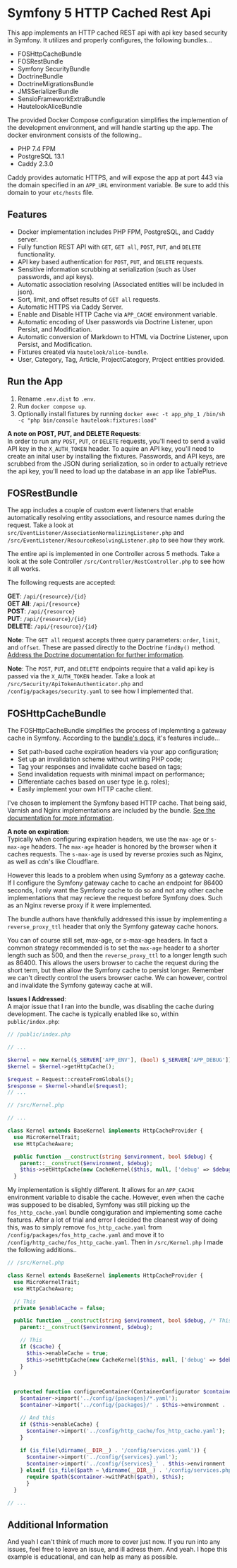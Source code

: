 # Symfony 5 HTTP Cached Rest Api

This app implements an HTTP cached REST api with api key based security in Symfony. It utilizes and properly configures, the following bundles...

- FOSHttpCacheBundle
- FOSRestBundle
- Symfony SecurityBundle
- DoctrineBundle
- DoctrineMigrationsBundle
- JMSSerializerBundle
- SensioFrameworkExtraBundle
- HautelookAliceBundle

The provided Docker Compose configuration simplifies the implemention of the development environment, and will handle starting up the app. The docker environment consists of the following..

- PHP 7.4 FPM
- PostgreSQL 13.1
- Caddy 2.3.0

Caddy provides automatic HTTPS, and will expose the app at port 443 via the domain specified in an `APP_URL` environment variable. Be sure to add this domain to your `etc/hosts` file.

## Features
- Docker implementation includes PHP FPM, PostgreSQL, and Caddy server.
- Fully function REST API with `GET`, `GET all`, `POST`, `PUT`, and `DELETE` functionality.
- API key based authentication for `POST`, `PUT`, and `DELETE` requests.
- Sensitive information scrubbing at serialization (such as User passwords, and api keys).
- Automatic association resolving (Associated entities will be included in json). 
- Sort, limit, and offset results of `GET all` requests.
- Automatic HTTPS via Caddy Server.
- Enable and Disable HTTP Cache via `APP_CACHE` environment variable.
- Automatic encoding of User passwords via Doctrine Listener, upon Persist, and Modification.
- Automatic conversion of Markdown to HTML via Doctrine Listener, upon Persist, and Modification.
- Fixtures created via `hautelook/alice-bundle`.
- User, Category, Tag, Article, ProjectCategory, Project entities provided.

## Run the App

1. Rename `.env.dist` to `.env`. 
2. Run `docker compose up`.
3. Optionally install fixtures by running `docker exec -t app_php_1 /bin/sh -c "php bin/console hautelook:fixtures:load"`

**A note on POST, PUT, and DELETE Requests**:  
In order to run any `POST`, `PUT`, or `DELETE` requests, you'll need to send a valid API key in the `X_AUTH_TOKEN` header. To aquire an API key, you'll need to create an inital user by installing the fixtures. Passwords, and API keys, are scrubbed from the JSON during serialization, so in order to actually retrieve the api key, you'll need to load up the database in an app like TablePlus.

## FOSRestBundle

The app includes a couple of custom event listeners that enable automatically resolving entity associations, and resource names during the request. Take a look at `src/EventListener/AssociationNormalizingListener.php` and `/src/EventListener/ResourceResolvingListener.php` to see how they work.

The entire api is implemented in one Controller across 5 methods. Take a look at the sole Controller `/src/Controller/RestController.php` to see how it all works.

The following requests are accepted:

**GET**: `/api/{resource}/{id}`  
**GET All**: `/api/{resource}`  
**POST**: `/api/{resource}`  
**PUT**: `/api/{resource}/{id}`  
**DELETE**: `/api/{resource}/{id}`

**Note**: The `GET all` request accepts three query parameters: `order`, `limit`, and `offset`. These are passed directly to the Doctrine `findBy()` method. [Address the Doctrine documentation for further imformation](https://www.doctrine-project.org/projects/doctrine-orm/en/2.9/reference/working-with-objects.html#by-simple-conditions). 

**Note**: The `POST`, `PUT`, and `DELETE` endpoints require that a valid api key is passed via the `X_AUTH_TOKEN` header. Take a look at `/src/Security/ApiTokenAuthenticator.php` and `/config/packages/security.yaml` to see how I implemented that.

## FOSHttpCacheBundle

The FOSHttpCacheBundle simplifies the process of implemnting a gateway cache in Symfony. According to the [bundle's docs](https://foshttpcachebundle.readthedocs.io/en/latest/index.html), it's features include...

- Set path-based cache expiration headers via your app configuration;
- Set up an invalidation scheme without writing PHP code;
- Tag your responses and invalidate cache based on tags;
- Send invalidation requests with minimal impact on performance;
- Differentiate caches based on user type (e.g. roles);
- Easily implement your own HTTP cache client.

I've chosen to implement the Symfony based HTTP cache. That being said, Varnish and Nginx implementations are included by the bundle. [See the documentation for more information](https://foshttpcachebundle.readthedocs.io/en/latest/index.html).

**A note on expiration**:  
Typically when configuring expiration headers, we use the `max-age` or `s-max-age` headers. The `max-age` header is honored by the browser when it caches requests. The `s-max-age` is used by reverse proxies such as Nginx, as well as cdn's like Cloudflare.

However this leads to a problem when using Symfony as a gateway cache. If I configure the Symfony gateway cache to cache an endpoint for 86400 seconds, I only want the Symfony cache to do so and not any other cache implementations that may recieve the request before Symfony does. Such as an Nginx reverse proxy if it were implemented.

The bundle authors have thankfully addressed this issue by implementing a `reverse_proxy_ttl` header that only the Symfony gateway cache honors. 

You can of course still set, max-age, or s-max-age headers. In fact a common strategy recommended is to set the `max-age` header to a shorter length such as 500, and then the `reverse_proxy_ttl` to a longer length such as 86400. This allows the users browser to cache the request during the short term, but then allow the Symfony cache to persist longer. Remember we can't directly control the users browser cache. We can however, control and invalidate the Symfony gateway cache at will.

**Issues I Addressed**:  
A major issue that I ran into the bundle, was disabling the cache during development. The cache is typically enabled like so, within `public/index.php`:

```php
// /public/index.php

// ...

$kernel = new Kernel($_SERVER['APP_ENV'], (bool) $_SERVER['APP_DEBUG']);
$kernel = $kernel->getHttpCache();

$request = Request::createFromGlobals();
$response = $kernel->handle($request);
// ...
```

```php
// /src/Kernel.php

// ...

class Kernel extends BaseKernel implements HttpCacheProvider {
  use MicroKernelTrait;
  use HttpCacheAware;

  public function __construct(string $environment, bool $debug) {
    parent::__construct($environment, $debug);
    $this->setHttpCache(new CacheKernel($this, null, ['debug' => $debug]));
  }
```

My implementation is slightly different. It allows for an `APP_CACHE` environment variable to disable the cache. However, even when the cache was supposed to be disabled, Symfony was still picking up the `fos_http_cache.yaml` bundle congiguration and implementing some cache features. After a lot of trial and error I decided the cleanest way of doing this, was to simply remove `fos_http_cache.yaml` from `/config/packages/fos_http_cache.yaml` and move it to `/config/http_cache/fos_http_cache.yaml`. Then in `/src/Kernel.php` I made the following additions..

```php
// /src/Kernel.php

class Kernel extends BaseKernel implements HttpCacheProvider {
  use MicroKernelTrait;
  use HttpCacheAware;

  // This
  private $enableCache = false;

  public function __construct(string $environment, bool $debug, /* This -> */ bool $cache = false) {
    parent::__construct($environment, $debug);

    // This
    if ($cache) {
      $this->enableCache = true;
      $this->setHttpCache(new CacheKernel($this, null, ['debug' => $debug]));
    }
  }


  protected function configureContainer(ContainerConfigurator $container): void {
    $container->import('../config/{packages}/*.yaml');
    $container->import('../config/{packages}/' . $this->environment . '/*.yaml');

    // And this 
    if ($this->enableCache) {
      $container->import('../config/http_cache/fos_http_cache.yaml');
    }
  
    if (is_file(\dirname(__DIR__) . '/config/services.yaml')) {
      $container->import('../config/{services}.yaml');
      $container->import('../config/{services}_' . $this->environment . '.yaml');
    } elseif (is_file($path = \dirname(__DIR__) . '/config/services.php')) {
      require $path($container->withPath($path), $this);
	  }
  }

// ...
```

## Additional Information

And yeah I can't think of much more to cover just now. If you run into any issues, feel free to leave an issue, and ill adress them. And yeah. I hope this example is educational, and can help as many as possible.